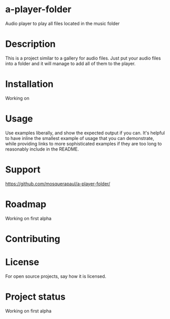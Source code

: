 # a-player-folder
Audio player to play all files located in the music folder

# Description
This is a project similar to a gallery for audio files. Just put your audio files into a folder and it will manage to add all of them to the player.

# Installation
Working on

# Usage
Use examples liberally, and show the expected output if you can. It's helpful to have inline the smallest example of usage that you can demonstrate, while providing links to more sophisticated examples if they are too long to reasonably include in the README.

# Support
https://github.com/mosquerapaul/a-player-folder/

# Roadmap
Working on first alpha

# Contributing


# License
For open source projects, say how it is licensed.

# Project status
Working on first alpha
